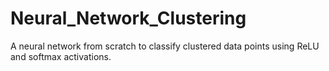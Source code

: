# Neural_Network_Clustering
A neural network from scratch to classify clustered data points using ReLU and softmax activations.
